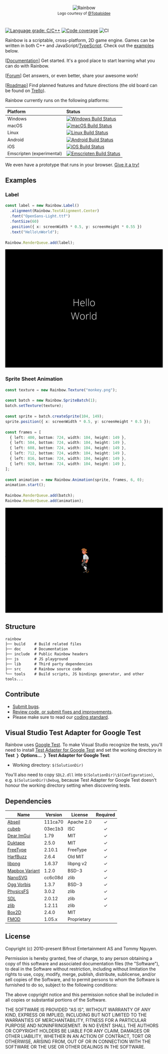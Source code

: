 <p align="center">
  <img alt="Rainbow" src="src/Resources/logotype-horizontal.png" />
  <br />
  <span style="font-size: smaller;">
    Logo courtesy of <a href="https://github.com/Tobaloidee" rel="nofollow">@Tobaloidee</a>
  </span>
</p>

#

[![Language grade: C/C++][lgtm-cpp-badge]][lgtm-cpp]
[![Code coverage][codecov-badge]][codecov]
![CI](https://github.com/tido64/rainbow/workflows/CI/badge.svg?branch=master)

Rainbow is a scriptable, cross-platform, 2D game engine. Games can be written in
both C++ and JavaScript/[TypeScript](https://www.typescriptlang.org/). Check
out the [examples](#examples) below.

[[Documentation](https://tido64.github.io/rainbow/)] Get started. It's a good
place to start learning what you can do with Rainbow.

[[Forum](https://www.reddit.com/r/rainbowtech)] Get answers, or even better,
share your awesome work!

[[Roadmap](https://github.com/tido64/rainbow/projects)] Find planned features
and future directions (the old board can be found on
[Trello](https://trello.com/b/r2TqudY6/rainbow)).

Rainbow currently runs on the following platforms:

| Platform    | Status                                                      |
|:------------|:------------------------------------------------------------|
| Windows     | [![Windows Build Status][gh-actions-badge]][gh-actions]     |
| macOS       | [![macOS Build Status][gh-actions-badge]][gh-actions]       |
| Linux       | [![Linux Build Status][gh-actions-badge]][gh-actions]       |
| Android     | [![Android Build Status][gh-actions-badge]][gh-actions]     |
| iOS         | [![iOS Build Status][gh-actions-badge]][gh-actions]         |
| Emscripten (experimental) | [![Emscripten Build Status][gh-actions-badge]][gh-actions]  |

We even have a prototype that runs in your browser.
[Give it a try!](https://tido64.github.io/rainbow.js/)

## Examples

### Label

```typescript
const label = new Rainbow.Label()
  .alignment(Rainbow.TextAlignment.Center)
  .font("OpenSans-Light.ttf")
  .fontSize(60)
  .position({ x: screenWidth * 0.5, y: screenHeight * 0.55 })
  .text("Hello\nWorld");

Rainbow.RenderQueue.add(label);
```

![](doc/content/assets/hello-world.png)

### Sprite Sheet Animation

```typescript
const texture = new Rainbow.Texture("monkey.png");

const batch = new Rainbow.SpriteBatch(1);
batch.setTexture(texture);

const sprite = batch.createSprite(104, 149);
sprite.position({ x: screenWidth * 0.5, y: screenHeight * 0.5 });

const frames = [
  { left: 400, bottom: 724, width: 104, height: 149 },
  { left: 504, bottom: 724, width: 104, height: 149 },
  { left: 608, bottom: 724, width: 104, height: 149 },
  { left: 712, bottom: 724, width: 104, height: 149 },
  { left: 816, bottom: 724, width: 104, height: 149 },
  { left: 920, bottom: 724, width: 104, height: 149 },
];

const animation = new Rainbow.Animation(sprite, frames, 6, 0);
animation.start();

Rainbow.RenderQueue.add(batch);
Rainbow.RenderQueue.add(animation);
```

![](doc/content/assets/sprite-sheet-animations-example.gif)

## Structure

    rainbow
    ├── build    # Build related files
    ├── doc      # Documentation
    ├── include  # Public Rainbow headers
    ├── js       # JS playground
    ├── lib      # Third party dependencies
    ├── src      # Rainbow source code
    └── tools    # Build scripts, JS bindings generator, and other tools...

## Contribute

* [Submit bugs](https://github.com/tido64/rainbow/issues).
* [Review code, or submit fixes and improvements](https://github.com/tido64/rainbow/pulls).
* Please make sure to read our
  [coding standard](https://tido64.github.io/rainbow/docs/coding-standard).

## Visual Studio Test Adapter for Google Test

Rainbow uses [Google Test](https://github.com/google/googletest). To make Visual
Studio recognize the tests, you'll need to install
[Test Adapter for Google Test](https://marketplace.visualstudio.com/items?itemName=VisualCPPTeam.TestAdapterforGoogleTest)
and set the working directory in **Test** ❭ **Options…** ❭
**Test Adapter for Google Test**:

* Working directory: `$(SolutionDir)`

You'll also need to copy `SDL2.dll` into `$(SolutionDir)\$(Configuration)`, e.g.
`$(SolutionDir)\Debug`, because Test Adapter for Google Test doesn't honour the
working directory setting when discovering tests.

## Dependencies

| Name                | Version | License      | Required |
|---------------------|---------|--------------|:--------:|
| [Abseil][]          | 111ca70 | Apache 2.0   |    ✓     |
| [cubeb][]           | 03ec1b3 | ISC          |    ✓     |
| [Dear ImGui][]      | 1.79    | MIT          |    ✓     |
| [Duktape][]         | 2.5.0   | MIT          |    ✓     |
| [FreeType][]        | 2.10.1  | FreeType     |    ✓     |
| [HarfBuzz][]        | 2.6.4   | Old MIT      |    ✓     |
| [libpng][]          | 1.6.37  | libpng v2    |    ✓     |
| [Mapbox Variant][]  | 1.2.0   | BSD-3        |    ✓     |
| [NanoSVG][]         | cc6c08d | zlib         |    ✓     |
| [Ogg Vorbis][]      | 1.3.7   | BSD-3        |    ✓     |
| [PhysicsFS][]       | 3.0.2   | zlib         |    ✓     |
| [SDL][]             | 2.0.12  | zlib         |    ✓     |
| [zlib][]            | 1.2.11  | zlib         |    ✓     |
| [Box2D][]           | 2.4.0   | MIT          |          |
| [FMOD][]            | 1.05.x  | Proprietary  |          |

## License

Copyright (c) 2010-present Bifrost Entertainment AS and Tommy Nguyen.

Permission is hereby granted, free of charge, to any person obtaining a copy
of this software and associated documentation files (the "Software"), to deal
in the Software without restriction, including without limitation the rights
to use, copy, modify, merge, publish, distribute, sublicense, and/or sell
copies of the Software, and to permit persons to whom the Software is
furnished to do so, subject to the following conditions:

The above copyright notice and this permission notice shall be included in
all copies or substantial portions of the Software.

THE SOFTWARE IS PROVIDED "AS IS", WITHOUT WARRANTY OF ANY KIND, EXPRESS OR
IMPLIED, INCLUDING BUT NOT LIMITED TO THE WARRANTIES OF MERCHANTABILITY,
FITNESS FOR A PARTICULAR PURPOSE AND NONINFRINGEMENT. IN NO EVENT SHALL THE
AUTHORS OR COPYRIGHT HOLDERS BE LIABLE FOR ANY CLAIM, DAMAGES OR OTHER
LIABILITY, WHETHER IN AN ACTION OF CONTRACT, TORT OR OTHERWISE, ARISING FROM,
OUT OF OR IN CONNECTION WITH THE SOFTWARE OR THE USE OR OTHER DEALINGS IN
THE SOFTWARE.

<!-- Badges -->
[codecov]: https://codecov.io/gh/tido64/rainbow
[codecov-badge]: https://codecov.io/gh/tido64/rainbow/branch/master/graph/badge.svg
[gh-actions]: https://github.com/tido64/rainbow/actions/workflows/main.yml
[gh-actions-badge]: https://github.com/tido64/rainbow/actions/workflows/main.yml/badge.svg
[lgtm-cpp]: https://lgtm.com/projects/g/tido64/rainbow/context:cpp
[lgtm-cpp-badge]: https://img.shields.io/lgtm/grade/cpp/g/tido64/rainbow.svg?logo=lgtm&logoWidth=18

<!-- Dependencies -->
[Abseil]: https://abseil.io/ "Abseil"
[Box2D]: http://box2d.org/ "Box2D | A 2D Physics Engine for Games"
[cubeb]: https://github.com/kinetiknz/cubeb "cubeb"
[Dear ImGui]: https://github.com/ocornut/imgui "Dear ImGui"
[Duktape]: https://duktape.org/ "Duktape"
[FMOD]: https://www.fmod.com/ "FMOD"
[FreeType]: https://freetype.org/ "FreeType"
[HarfBuzz]: https://wiki.freedesktop.org/www/Software/HarfBuzz/ "HarfBuzz"
[libpng]: https://github.com/glennrp/libpng "libpng"
[Mapbox Variant]: https://github.com/mapbox/variant "Mapbox Variant"
[NanoSVG]: https://github.com/memononen/nanosvg "NanoSVG"
[Ogg Vorbis]: https://xiph.org/vorbis/ "Ogg Vorbis"
[PhysicsFS]: https://www.icculus.org/physfs/ "PhysicsFS"
[SDL]: https://www.libsdl.org/ "Simple DirectMedia Layer"
[zlib]: https://github.com/madler/zlib "zlib"
